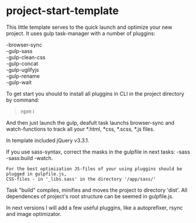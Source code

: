 # project-start-template
This little template serves to the quick launch and optimize your new project. 
It uses gulp task-manager with a number of pluggins:

-browser-sync<br>
-gulp-sass<br> 
-gulp-clean-css<br> 
-gulp-concat<br>
-gulp-uglifyjs<br>
-gulp-rename<br>
-gulp-wait

To get start you should to install all pluggins in CLI in the project directory 
by command: 
> npm i <br>


And then just launch the gulp, deafult task launchs browser-sync and watch-functions 
to track all your *.html, *css, *.scss, *.js files.

In template included jQuery v3.3.1.

If you use sass-syntax, correct the masks in the gulpfile in next tasks: -sass  -sass:build  -watch. 

    For the best optimization JS-files of your using pluggins should be plugged in gulpfile.js,
    CSS-files - in '_libs.sass' in the directory '/app/sass/'

Task "build" compiles, minifies and moves the project to directory 'dist'. All dependences of project's root structure can be seemed in gulpfile.js.

In next versions I will add a few useful pluggins, like a autoprefixer, rsync and image optimizator. 

